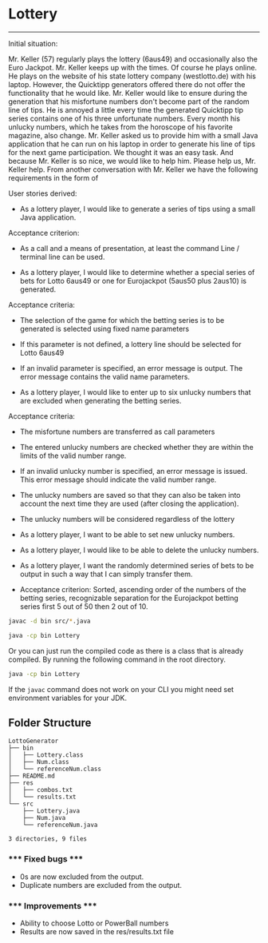 # Lottery

------------------------------------------------------------------------

Initial situation:

Mr. Keller (57) regularly plays the lottery (6aus49) and occasionally also the Euro Jackpot. Mr. Keller keeps up with the times. Of course he plays online. He plays on the website of his state lottery company (westlotto.de) with his laptop. However, the Quicktipp generators offered there do not offer the functionality that he would like. Mr. Keller would like to ensure during the generation
that his misfortune numbers don't become part of the random line of tips. He is annoyed a little every time the generated Quicktipp tip series contains one of his three unfortunate numbers. Every month his unlucky numbers, which he takes from the horoscope of his favorite magazine, also change. Mr. Keller asked us to provide him with a small Java application that he can run on his laptop in order to generate his line of tips for the next game participation. We thought it was an easy task. And because Mr. Keller is so nice, we would like to help him. Please help us, Mr. Keller help. From another conversation with Mr. Keller we have the following requirements in the form of

User stories derived:

- As a lottery player, I would like to generate a series of tips using a small Java application.

Acceptance criterion:

- As a call and a means of presentation, at least the command Line / terminal line can be used. 

- As a lottery player, I would like to determine whether a special series of bets for Lotto 6aus49 or one for Eurojackpot (5aus50 plus 2aus10) is generated.


Acceptance criteria:

- The selection of the game for which the betting series is to be generated is selected using fixed name parameters

- If this parameter is not defined, a lottery line should be selected for Lotto 6aus49

- If an invalid parameter is specified, an error message is output. The error message contains the valid name parameters.

- As a lottery player, I would like to enter up to six unlucky numbers that are excluded when generating the betting series.


Acceptance criteria:

- The misfortune numbers are transferred as call parameters
- The entered unlucky numbers are checked whether they are within the limits of the valid number range.
- If an invalid unlucky number is specified, an error message is issued. This error message should indicate the valid number range.
- The unlucky numbers are saved so that they can also be taken into account the next time they are used (after closing the application).
- The unlucky  numbers will be considered regardless of the lottery
- As a lottery player, I want to be able to set new unlucky numbers.
- As a lottery player, I would like to be able to delete the unlucky numbers.
- As a lottery player, I want the randomly determined series of bets to be output in such a way that I can simply transfer them.

- Acceptance criterion: Sorted, ascending order of the numbers of the betting series, recognizable separation for the Eurojackpot betting series first 5 out of 50 then 2 out of 10.



```bash
javac -d bin src/*.java

java -cp bin Lottery

```

Or you can just run the compiled code as there is a class that is already compiled. By running the following command in the root directory.

```bash
java -cp bin Lottery
```

If the ```javac``` command does not work on your CLI you might need set environment variables for your JDK.

## Folder Structure

    LottoGenerator
    ├── bin
    │   ├── Lottery.class
    │   ├── Num.class
    │   └── referenceNum.class
    ├── README.md
    ├── res
    │   ├── combos.txt
    │   └── results.txt
    └── src
        ├── Lottery.java
        ├── Num.java
        └── referenceNum.java

    3 directories, 9 files

### *** Fixed bugs ***

* 0s are now excluded from the output.
* Duplicate numbers are excluded from the output.

### *** Improvements ***

* Ability to choose Lotto or PowerBall numbers
* Results are now saved in the res/results.txt file
